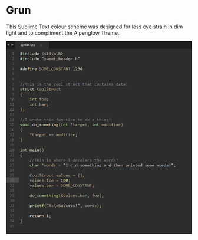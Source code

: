 # Grun
This Sublime Text colour scheme was designed for less eye strain in dim light and to compliment the Alpenglow Theme. 

![](ThemeExample.png)
